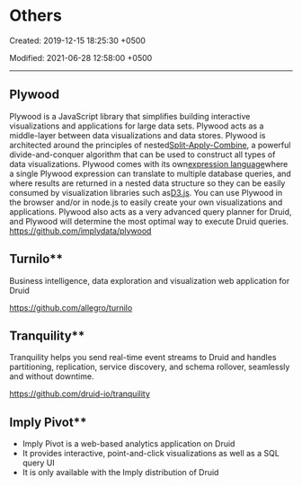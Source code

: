# Others

Created: 2019-12-15 18:25:30 +0500

Modified: 2021-06-28 12:58:00 +0500

---

## Plywood

Plywood is a JavaScript library that simplifies building interactive visualizations and applications for large data sets. Plywood acts as a middle-layer between data visualizations and data stores.
Plywood is architected around the principles of nested[Split-Apply-Combine](http://www.jstatsoft.org/article/view/v040i01/v40i01.pdf), a powerful divide-and-conquer algorithm that can be used to construct all types of data visualizations. Plywood comes with its own[expression language](https://github.com/implydata/plywood/blob/master/docs/expressions.md)where a single Plywood expression can translate to multiple database queries, and where results are returned in a nested data structure so they can be easily consumed by visualization libraries such as[D3.js](http://d3js.org/).
You can use Plywood in the browser and/or in node.js to easily create your own visualizations and applications.
Plywood also acts as a very advanced query planner for Druid, and Plywood will determine the most optimal way to execute Druid queries.
<https://github.com/implydata/plywood>

## Turnilo**

Business intelligence, data exploration and visualization web application for Druid

<https://github.com/allegro/turnilo>

## Tranquility**

Tranquility helps you send real-time event streams to Druid and handles partitioning, replication, service discovery, and schema rollover, seamlessly and without downtime.

<https://github.com/druid-io/tranquility>

## Imply Pivot**
-   Imply Pivot is a web-based analytics application on Druid
-   It provides interactive, point-and-click visualizations as well as a SQL query UI
-   It is only available with the Imply distribution of Druid
